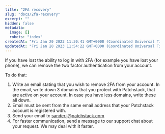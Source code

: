 ```yaml
---
title: "2FA recovery"
slug: "docs/2fa-recovery"
excerpt: ""
hidden: false
metadata: 
  image: []
  robots: "index"
createdAt: "Fri Jan 20 2023 11:30:41 GMT+0000 (Coordinated Universal Time)"
updatedAt: "Fri Jan 20 2023 11:54:22 GMT+0000 (Coordinated Universal Time)"
---
```

If you have lost the ability to log in with 2FA (for example you have lost your phone), we can remove the two factor authentication from your account.

To do that: 

1. Write an email stating that you wish to remove 2FA from your account. In the email, write down 3 domains that you protect with Patchstack, that are active on your account. In case you have less domains, write these all down.
2. Email must be sent from the same email address that your Patchstack account is registered with.
3. Send your email to [sander.j@patchstack.com](mailto:sander.j@patchstack.com).
4. For faster communication, send a message to our support chat about your request. We may  deal with it faster.
